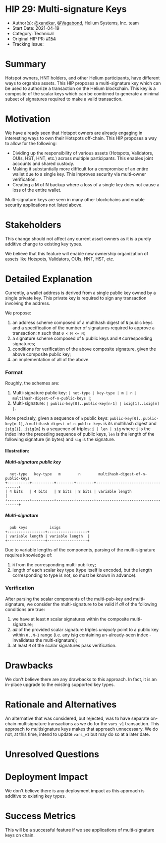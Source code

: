 # HIP 29: Multi-signature Keys

- Author(s): [@xandkar](http://github.com/xandkar), [@Vagabond](http://github.com/Vagabond), Helium Systems, Inc. team
- Start Date: 2021-04-19
- Category: Technical
- Original HIP PR: [#154](https://github.com/helium/HIP/pull/154)
- Tracking Issue:  <!-- TODO -->

# Summary
[summary]: #summary

Hotspot owners, HNT holders, and other Helium participants, have different ways
to organize assets. This HIP proposes a multi-signature key which can be used
to authorize a transaction on the Helium blockchain. This key is a composite of
the scalar keys which can be combined to generate a minimal subset of
signatures required to make a valid transaction.

# Motivation
[motivation]: #motivation

We have already seen that Hotspot owners are already engaging in interesting
ways to own their Hotspots off-chain. This HIP proposes a way to allow for the
following:

- Dividing up the responsibility of various assets (Hotspots, Validators, OUIs,
  HST, HNT, etc.) across multiple participants. This enables joint accounts and
  shared custody.
- Making it substantially more difficult for a compromise of an entire wallet
  due to a single key. This improves security via multi-owner verification.
- Creating a M of N backup where a loss of a single key does not cause a loss
  of the entire wallet.

Multi-signature keys are seen in many other blockchains and enable security
applications not listed above.

# Stakeholders
[stakeholders]: #stakeholders

This change should not affect any current asset owners as it is a purely
additive change to existing key types.

We believe that this feature will enable new ownership organization of assets
like Hotspots, Validators, OUIs, HNT, HST, etc.

# Detailed Explanation
[detailed-explanation]: #detailed-explanation

Currently, a wallet address is derived from a single public key owned by a
single private key. This private key is required to sign any transaction
involving the address.

We propose:

1. an address scheme composed of a multihash digest of `N` public keys and a
   specification of the number of signatures required to approve a transaction:
   `M` such that `0 < M <= N`;
2. a signature scheme composed of `N` public keys and `M` corresponding
   signatures;
3. conditions for verification of the above composite signature, given the
   above composite public key;
4. an implementation of all of the above.

### Format

Roughly, the schemes are:
1. Multi-signature public key: `| net-type | key-type | m | n | multihash-digest-of-n-public-keys |`;
2. Multi-signature: `| public-key[0]..public-key[n-1] | isig[1]..isig[m] |`.

More precisely, given a sequence of `n` public keys:
`public-key[0]..public-key[n-1]`, a `multihash-digest-of-n-public-keys` is its
multihash digest and `isig[1]..isig[m]` is a sequence of triples: `i | len |
sig` where `i` is the index into the preceding sequence of public keys, `len`
is the length of the following signature (in bytes) and `sig` is the signature.

#### Illustration:

##### Multi-signature public key

      net-type   key-type   m        n        multihash-digest-of-n-public-keys
    +----------+----------+--------+--------+-----------------------------------+
    | 4 bits   | 4 bits   | 8 bits | 8 bits | variable length                   |
    +----------+----------+--------+--------+-----------------------------------+

##### Multi-signature

      pub keys          isigs
    +-----------------+------------------+
    | variable length | variable length  |
    +-----------------+------------------+

Due to variable lengths of the components, parsing of the multi-signature
requires knowledge of:
1. `N` from the corresponding multi-pub-key;
2. length of each scalar key type (type itself is encoded, but the length
   corresponding to type is not, so must be known in advance).

### Verification

After parsing the scalar components of the multi-pub-key and multi-signature,
we consider the multi-signature to be valid if _all_ of the following
conditions are true:
1. we have at least `M` scalar signatures within the composite multi-signature;
2. _all_ of the provided scalar signature triples _uniquely_ point to a public
   key within `0..N-1` range (i.e. any isig containing an-already-seen index -
   invalidates the multi-signature);
3. at least `M` of the scalar signatures pass verification.

# Drawbacks
[drawbacks]: #drawbacks

We don't believe there are any drawbacks to this approach. In fact, it is an
in-place upgrade to the existing supported key types.

# Rationale and Alternatives
[alternatives]: #rationale-and-alternatives

An alternative that was considered, but rejected, was to have separate on-chain
multisignature transactions as we do for the `vars_v1` transaction. This
approach to multisignature keys makes that approach unnecessary. We do not, at
this time, intend to update `vars_v1` but may do so at a later date.

# Unresolved Questions
[unresolved]: #unresolved-questions

# Deployment Impact
[deployment-impact]: #deployment-impact

We don't believe there is any deployment impact as this approach is additive
to existing key types.

# Success Metrics
[success-metrics]: #success-metrics

This will be a successful feature if we see applications of multi-signature
keys on chain.

